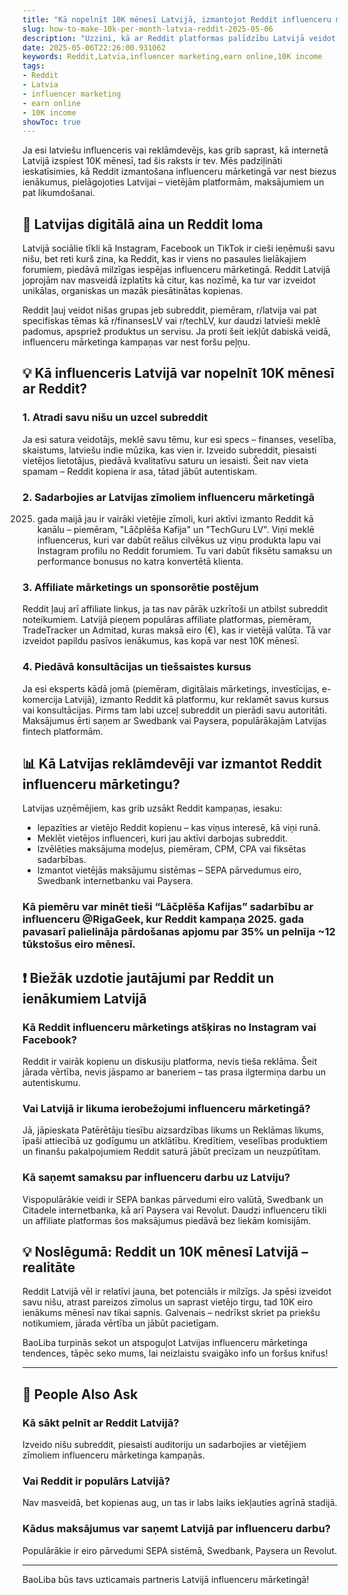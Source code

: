 ```yaml
---
title: "Kā nopelnīt 10K mēnesī Latvijā, izmantojot Reddit influenceru mārketingu"
slug: how-to-make-10k-per-month-latvia-reddit-2025-05-06
description: "Uzzini, kā ar Reddit platformas palīdzību Latvijā veidot stabilu 10K mēneša ienākumu, izmantojot influenceru mārketingu, vietējos maksājumus un sociālo tīklu stratēģijas 2025. gadā."
date: 2025-05-06T22:26:00.931062
keywords: Reddit,Latvia,influencer marketing,earn online,10K income
tags:
- Reddit
- Latvia
- influencer marketing
- earn online
- 10K income
showToc: true
---
```


Ja esi latviešu influenceris vai reklāmdevējs, kas grib saprast, kā internetā Latvijā izspiest 10K mēnesī, tad šis raksts ir tev. Mēs padziļināti ieskatīsimies, kā Reddit izmantošana influenceru mārketingā var nest biezus ienākumus, pielāgojoties Latvijai – vietējām platformām, maksājumiem un pat likumdošanai.

## 📢 Latvijas digitālā aina un Reddit loma

Latvijā sociālie tīkli kā Instagram, Facebook un TikTok ir cieši ieņēmuši savu nišu, bet reti kurš zina, ka Reddit, kas ir viens no pasaules lielākajiem forumiem, piedāvā milzīgas iespējas influenceru mārketingā. Reddit Latvijā joprojām nav masveidā izplatīts kā citur, kas nozīmē, ka tur var izveidot unikālas, organiskas un mazāk piesātinātas kopienas.

Reddit ļauj veidot nišas grupas jeb subreddit, piemēram, r/latvija vai pat specifiskas tēmas kā r/finansesLV vai r/techLV, kur daudzi latvieši meklē padomus, apspriež produktus un servisu. Ja proti šeit iekļūt dabiskā veidā, influenceru mārketinga kampaņas var nest foršu peļņu.

## 💡 Kā influenceris Latvijā var nopelnīt 10K mēnesī ar Reddit?

### 1. Atradi savu nišu un uzcel subreddit

Ja esi satura veidotājs, meklē savu tēmu, kur esi specs – finanses, veselība, skaistums, latviešu indie mūzika, kas vien ir. Izveido subreddit, piesaisti vietējos lietotājus, piedāvā kvalitatīvu saturu un iesaisti. Šeit nav vieta spamam – Reddit kopiena ir asa, tātad jābūt autentiskam.

### 2. Sadarbojies ar Latvijas zīmoliem influenceru mārketingā

2025. gada maijā jau ir vairāki vietējie zīmoli, kuri aktīvi izmanto Reddit kā kanālu – piemēram, "Lāčplēša Kafija" un "TechGuru LV". Viņi meklē influencerus, kuri var dabūt reālus cilvēkus uz viņu produkta lapu vai Instagram profilu no Reddit forumiem. Tu vari dabūt fiksētu samaksu un performance bonusus no katra konvertētā klienta.

### 3. Affiliate mārketings un sponsorētie postējum

Reddit ļauj arī affiliate linkus, ja tas nav pārāk uzkrītoši un atbilst subreddit noteikumiem. Latvijā pieņem populāras affiliate platformas, piemēram, TradeTracker un Admitad, kuras maksā eiro (€), kas ir vietējā valūta. Tā var izveidot papildu pasīvos ienākumus, kas kopā var nest 10K mēnesī.

### 4. Piedāvā konsultācijas un tiešsaistes kursus

Ja esi eksperts kādā jomā (piemēram, digitālais mārketings, investīcijas, e-komercija Latvijā), izmanto Reddit kā platformu, kur reklamēt savus kursus vai konsultācijas. Pirms tam labi uzceļ subreddit un pierādi savu autoritāti. Maksājumus ērti saņem ar Swedbank vai Paysera, populārākajām Latvijas fintech platformām.

## 📊 Kā Latvijas reklāmdevēji var izmantot Reddit influenceru mārketingu?

Latvijas uzņēmējiem, kas grib uzsākt Reddit kampaņas, iesaku:

- Iepazīties ar vietējo Reddit kopienu – kas viņus interesē, kā viņi runā.
- Meklēt vietējos influenceri, kuri jau aktīvi darbojas subreddit.
- Izvēlēties maksājuma modeļus, piemēram, CPM, CPA vai fiksētas sadarbības.
- Izmantot vietējās maksājumu sistēmas – SEPA pārvedumus eiro, Swedbank internetbanku vai Paysera.

### Kā piemēru var minēt tieši “Lāčplēša Kafijas” sadarbību ar influenceru @RigaGeek, kur Reddit kampaņa 2025. gada pavasarī palielināja pārdošanas apjomu par 35% un pelnīja ~12 tūkstošus eiro mēnesī.

## ❗ Biežāk uzdotie jautājumi par Reddit un ienākumiem Latvijā

### Kā Reddit influenceru mārketings atšķiras no Instagram vai Facebook?

Reddit ir vairāk kopienu un diskusiju platforma, nevis tieša reklāma. Šeit jārada vērtība, nevis jāspamo ar baneriem – tas prasa ilgtermiņa darbu un autentiskumu.

### Vai Latvijā ir likuma ierobežojumi influenceru mārketingā?

Jā, jāpieskata Patērētāju tiesību aizsardzības likums un Reklāmas likums, īpaši attiecībā uz godīgumu un atklātību. Kredītiem, veselības produktiem un finanšu pakalpojumiem Reddit saturā jābūt precīzam un neuzpūtītam.

### Kā saņemt samaksu par influenceru darbu uz Latviju?

Vispopulārākie veidi ir SEPA bankas pārvedumi eiro valūtā, Swedbank un Citadele internetbanka, kā arī Paysera vai Revolut. Daudzi influenceru tīkli un affiliate platformas šos maksājumus piedāvā bez liekām komisijām.

## 💡 Noslēgumā: Reddit un 10K mēnesī Latvijā – realitāte

Reddit Latvijā vēl ir relatīvi jauna, bet potenciāls ir milzīgs. Ja spēsi izveidot savu nišu, atrast pareizos zīmolus un saprast vietējo tirgu, tad 10K eiro ienākums mēnesī nav tikai sapnis. Galvenais – nedrīkst skriet pa priekšu notikumiem, jārada vērtība un jābūt pacietīgam.

BaoLiba turpinās sekot un atspoguļot Latvijas influenceru mārketinga tendences, tāpēc seko mums, lai neizlaistu svaigāko info un foršus knifus!

---

## 📢 People Also Ask

### Kā sākt pelnīt ar Reddit Latvijā?

Izveido nišu subreddit, piesaisti auditoriju un sadarbojies ar vietējiem zīmoliem influenceru mārketinga kampaņās.

### Vai Reddit ir populārs Latvijā?

Nav masveidā, bet kopienas aug, un tas ir labs laiks iekļauties agrīnā stadijā.

### Kādus maksājumus var saņemt Latvijā par influenceru darbu?

Populārākie ir eiro pārvedumi SEPA sistēmā, Swedbank, Paysera un Revolut.

---

BaoLiba būs tavs uzticamais partneris Latvijā influenceru mārketingā!